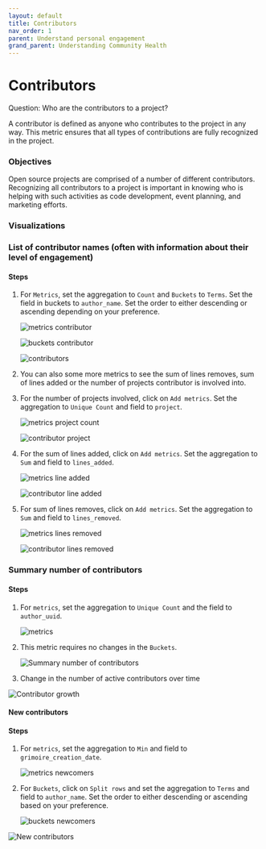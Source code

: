 ```yaml
---
layout: default
title: Contributors
nav_order: 1
parent: Understand personal engagement
grand_parent: Understanding Community Health
---
```


# Contributors
Question: Who are the contributors to a project?

A contributor is defined as anyone who contributes to the project in any way.
This metric ensures that all types of contributions are fully recognized in the
project.

### Objectives
Open source projects are comprised of a number of different contributors.
Recognizing all contributors to a project is important in knowing who is helping
with such activities as code development, event planning, and marketing efforts.

### Visualizations

### List of contributor names (often with information about their level of engagement)

#### Steps

1. For `Metrics`, set the aggregation to `Count` and `Buckets` to `Terms`. Set
   the field in buckets to `author_name`. Set the order to either descending or
   ascending depending on your preference.

   ![metrics contributor](../assets/metrics_contributors.png)

   ![buckets contributor](../assets/buckets_contributors.png)

   ![contributors](../assets/contributors.png)

2. You can also some more metrics to see the sum of lines removes, sum of lines
   added or the number of projects contributor is involved into.

3. For the number of projects involved, click on `Add metrics`. Set the
   aggregation to `Unique Count` and field to `project`. 
   
   ![metrics project count](../assets/metrics_project_count.png)

   ![contributor project](../assets/contributor_projects.png)

4. For the sum of lines added, click on `Add metrics`. Set the aggregation to
   `Sum` and field to `lines_added`.

   ![metrics line added](../assets/metrics_line_added.png)

   ![contributor line added](../assets/contributor_lines_added.png)

5. For sum of lines removes, click on `Add metrics`. Set the aggregation to
   `Sum` and field to `lines_removed`.

   ![metrics lines removed](../assets/metrics_lines_removed.png)

   ![contributor lines removed](../assets/contributor_lines_removed.png)

### Summary number of contributors

#### Steps

1. For `metrics`, set the aggregation to `Unique Count` and the field to `author_uuid`. 

    ![metrics](../assets/metrics_contributor_number.png)

2. This metric requires no changes in the `Buckets`.

    ![Summary number of contributors](../assets/contributor_number.png)

3. Change in the number of active contributors over time

![Contributor growth](../assets/contributors_growth.png)

#### New contributors

#### Steps

1. For `metrics`, set the aggregation to `Min` and field to `grimoire_creation_date`.

    ![metrics newcomers](../assets/metrics_newcomers.png)

2. For `Buckets`, click on `Split rows` and set the aggregation to `Terms` and
   field to `author_name`. Set the order to either descending or ascending based
   on your preference.

   ![buckets newcomers](../assets/buckets_newcomers.png)

![New contributors](../assets/newcomers.png)
